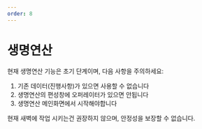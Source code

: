 ```yaml
---
order: 8
---
```


# 생명연산

현재 생명연산 기능은 초기 단계이며, 다음 사항을 주의하세요:

1. 기존 데이터(진행사항)가 있으면 사용할 수 없습니다
2. 생명연산의 편성창에 오퍼레이터가 있으면 안됩니다
3. 생명연산 메인화면에서 시작해야합니다

현재 새벽에 작업 시키는건 권장하지 않으며, 안정성을 보장할 수 없습니다.